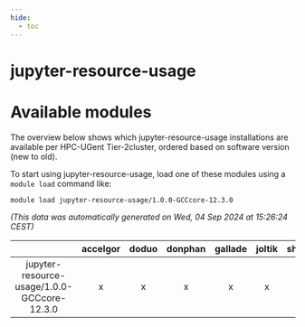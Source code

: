 ```yaml
---
hide:
  - toc
---
```


jupyter-resource-usage
======================

# Available modules


The overview below shows which jupyter-resource-usage installations are available per HPC-UGent Tier-2cluster, ordered based on software version (new to old).

To start using jupyter-resource-usage, load one of these modules using a `module load` command like:

```shell
module load jupyter-resource-usage/1.0.0-GCCcore-12.3.0
```

*(This data was automatically generated on Wed, 04 Sep 2024 at 15:26:24 CEST)*  

| |accelgor|doduo|donphan|gallade|joltik|shinx|skitty|
| :---: | :---: | :---: | :---: | :---: | :---: | :---: | :---: |
|jupyter-resource-usage/1.0.0-GCCcore-12.3.0|x|x|x|x|x|x|x|
